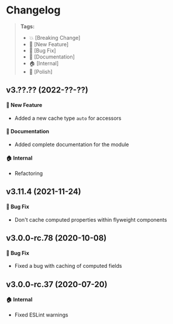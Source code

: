 Changelog
=========

> **Tags:**
> - :boom:       [Breaking Change]
> - :rocket:     [New Feature]
> - :bug:        [Bug Fix]
> - :memo:       [Documentation]
> - :house:      [Internal]
> - :nail_care:  [Polish]

## v3.??.?? (2022-??-??)

#### :rocket: New Feature

* Added a new cache type `auto` for accessors

#### :memo: Documentation

* Added complete documentation for the module

#### :house: Internal

* Refactoring

## v3.11.4 (2021-11-24)

#### :bug: Bug Fix

* Don't cache computed properties within flyweight components

## v3.0.0-rc.78 (2020-10-08)

#### :bug: Bug Fix

* Fixed a bug with caching of computed fields

## v3.0.0-rc.37 (2020-07-20)

#### :house: Internal

* Fixed ESLint warnings
